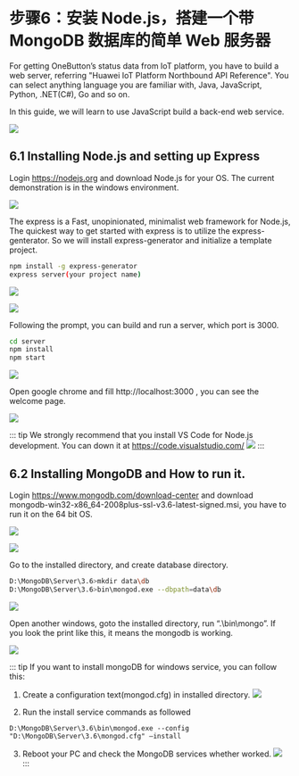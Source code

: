 # 步骤6：安装 Node.js，搭建一个带 MongoDB 数据库的简单 Web 服务器

For getting OneButton’s status data from IoT platform, you have to build a web server, referring "Huawei IoT Platform Northbound API Reference". You can select anything language you are familiar with, Java, JavaScript, Python, .NET(C#), Go and so on.

In this guide, we will learn to use JavaScript build a back-end web service.

![](./image/north-web-app-arch.png)

## 6.1	Installing Node.js and setting up Express

Login https://nodejs.org and download Node.js for your OS. The current demonstration is in the windows environment.

![](./image/nodejs-env-verify.png)

The express is a Fast, unopinionated, minimalist web framework for Node.js, The quickest way to get started with express is to utilize the express-genterator. So we will install express-generator and initialize a template project.

```bash
npm install -g express-generator
express server(your project name)
```

![](./image/nodejs-install-express-mod.png)

![](./image/nodejs-install-express-cmd.png)

Following the prompt, you can build and run a server, which port is 3000.

```bash
cd server
npm install
npm start
```

![](./image/nodejs-web-server-start.png)

Open google chrome and fill http://localhost:3000 , you can see the welcome page.

![](./image/nodejs-chrome-homepage.png)

::: tip
We strongly recommend that you install VS Code for Node.js development. You can down it at https://code.visualstudio.com/
![](./image/vsc-logo.png)
:::

## 6.2	Installing MongoDB and How to run it.

Login https://www.mongodb.com/download-center and download mongodb-win32-x86_64-2008plus-ssl-v3.6-latest-signed.msi, you have to run it on the 64 bit OS.

![](./image/mongodb-download-page.png)


![](./image/mongodb-install-page.png)

Go to the installed directory, and create database directory. 

```bash
D:\MongoDB\Server\3.6>mkdir data\db
D:\MongoDB\Server\3.6>bin\mongod.exe --dbpath=data\db
```

![](./image/mongodb-start-page.png)

Open another windows, goto the installed directory, run “.\bin\mongo”. If you look the print like this, it means the mongodb is working.

![](./image/mongodb-verify-page.png)


::: tip
If you want to install mongoDB for windows service, you can follow this:
1)	Create a configuration text(mongod.cfg) in installed directory.
![](./image/mongodb-cfg.png)

2)	Run the install service commands as followed
```
D:\MongoDB\Server\3.6\bin\mongod.exe --config "D:\MongoDB\Server\3.6\mongod.cfg" –install
```
3)	Reboot your PC and check the MongoDB services whether worked.
![](./image/mongodb-windows-service.png)
:::

